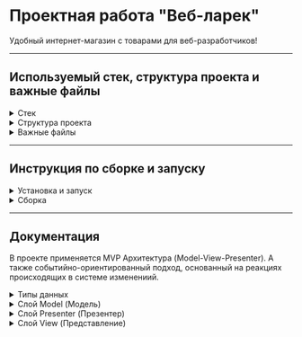# Проектная работа "Веб-ларек"
Удобный интернет-магазин с товарами для веб-разработчиков!

***

## Используемый стек, структура проекта и важные файлы
<details>
  <summary>Cтек</summary>
  <ul>
    <li>HTML</li>
    <li>SCSS</li>
    <li>TS</li>
    <li>Webpack</li>
  </ul>
</details>
<details>
  <summary>Структура проекта</summary>
  <ul>
    <li>src/ — исходные файлы проекта</li>
    <li>src/components/ — папка с JS компонентами</li>
    <li>src/components/base/ — папка с базовым кодом</li>
  </ul>
</details>
<details>
  <summary>Важные файлы</summary>
  <ul>
    <li>src/pages/index.html — HTML-файл главной страницы</li>
    <li>src/types/index.ts — файл с типами</li>
    <li>src/index.ts — точка входа приложения</li>
    <li>src/scss/styles.scss — корневой файл стилей</li>
    <li>src/utils/constants.ts — файл с константами</li>
    <li>src/utils/utils.ts — файл с утилитами</li>
  </ul>
</details>

***

## Инструкция по сборке и запуску

<details>
  <summary>Установка и запуск</summary>
  Для установки и запуска проекта необходимо выполнить команды
    
    npm install
    npm run start

  или

    yarn
    yarn start
</details>

<details>
  <summary>Сборка</summary>
    
    npm run build

  или

    yarn build
</details>

***

## Документация
В проекте применяется MVP Архитектура (Model-View-Presenter). А также событийно-ориентированный подход, основанный на реакциях происходящих в системе изменениий.
<details>
  <summary>Типы данных</summary>
  <ul>
    <li>Тип <code>CategoryProduct = 'софт-скил' | 'хард-скил' | 'кнопка' | 'дополнительное' | 'другое'</code>.
      <p>Описывает категории товаров.</p>
    </li>
    <li>Тип <code>MethodPay = 'Онлайн' | 'При получении' | ''</code>.
      <p>Описывает способы оплаты.</p>
    </li>
    <li>Тип <code>FormError = Partial&ltRecord&ltkeyof IOrder, string&gt&gt</code>.
      <p>Описывает ошибки валидации форм.</p>
    </li>
    <li>Интерфейс <code>IProduct</code>. 
      <p>Отображает возвращаемые данные карточки.</p>
      <p>Имеет следующие свойства:
        <ul>
          <li><code>id: string</code> - id товара.</li>
          <li><code>category?: CategoryProduct</code> - категория товара.</li>
          <li><code>title: string</code> - название товара.</li>
          <li><code>image?: string</code> - ссылка на изображение.</li>
          <li><code>description?: string</code> - описание товара.</li>
          <li><code>price: number | null</code> - цена товара, которая может быть null.</li>
        </ul>
      </p>
    </li>
    <li>Интерфейс <code>IBasket</code>. 
      <p>Отображает количество товаров и итоговую сумму в корзине.</p>
      <p>Имеет следующие свойства:
        <ul>
          <li><code>products: string[]</code> - количество товаров в корзине.</li>
          <li><code>total: number</code> - сумма заказа.</li>
        </ul>
      </p>
    </li>
    <li>Интерфейс <code>IFormAddress</code>. 
      <p>Отображает способ оплаты и адрес доставки.</p>
      <p>Имеет следующие свойства:
        <ul>
          <li><code>methodpay: MethodPay</code> - способ оплаты товара.</li>
          <li><code>address: string</code> - адрес доставки.</li>
        </ul>
      </p>
    </li>
    <li>Интерфейс <code>IFormContact</code>. 
      <p>Отображает адрес элекронной почты и номер телефона для связи.</p>
      <p>Имеет следующие свойства:
        <ul>
          <li><code>mail: string</code> - адрес электронной почты.</li>
          <li><code>phone: string</code> - номер телефона для связи.</li>
        </ul>
      </p>
    </li>
    <li>Интерфейс <code>IOrder</code>. 
      <p>Объединяет интерфейсы <code>IFormAddress</code> и <code>IFormContact</code> и наследует их свойства.</p>
    </li>
    <li>Интерфейс <code>ISuccessOrder</code>. 
      <p>Отображает успешный заказ товаров.</p>
      <p>Имеет следующие свойства:
        <ul>
          <li><code>id: string</code> - id заказа.</li>
          <li><code>total: number</code> - сумма заказа.</li>
        </ul>
      </p>
    </li>
  </ul>
</details>

<details>
  <summary>Слой Model (Модель)</summary>
  <ul>
   <li>Базовый класс <code>Api</code>
      <p>Обеспечивает обмен данными с сервером. В конструктор входит два аргумента: <code>baseUrl: string</code> - базовый URL и <code>options: RequestInit</code> - объект с запросами. По умолчанию <code>option</code> задается пустым объектом.</p>
      <p>Имеет следующие методы:
        <ul>
          <li><code>handleResponse</code> - защищенный метод, обрабатывающий ответ от сервера.</li>
          <li><code>get</code> - запрашивает данные от сервера.</li>
          <li><code>post</code> - передаёт данные на сервер.</li>
        </ul>
      </p>
    </li>
    <li>Класс <code>AppData</code>
     Отображает форму заказа с полями для указания электронной почты и номера телефона покупателя. В конструктор входит один аргумент: <code>events: IEvents</code> - обработчик событий.</p>
      <p>Имеет следующие методы:
        <ul>
          <li><code>setProducts</code> - устанавливает список товаров.</li>
          <li><code>setPreview</code> - устанавливает предпросмотр выбранного продукта.</li>
          <li><code>addToBasket</code> - добавляет выбранный продукт в корзину.</li>
          <li><code>deleteFromBasket</code> - удаляет выбранный продукт из корзины.</li>
          <li><code>inBasket</code> - проверяет наличие выбранного товара в корзине.</li>
          <li><code>setMethodPay</code> - устанавливает переданный метод оплаты.</li>
          <li><code>setOrderField</code> - устанавливает в указанном поле формы переданное значение.</li>
          <li><code>validOrder</code> - проводит валидацию заполнения полей формы заказа.</li>
          <li><code>clearBasket</code> - очищает корзину от товаров.</li>
          <li><code>clearFormOrder</code> - очищает поля формызаказа от всех значений.</li>
        </ul>
      </p>
    </li>
  </ul>
</details>

<details>
  <summary>Слой Presenter (Презентер)</summary>
  <ul>
   <li>Бaзовый класс <code>EventEmitter</code>
      <p>Реализует интерфейс <code>IEvents</code> и выступает в роли "Наблюдателя", позволяя уведомлять о событиях подписываться и отписываться на определенное событие или на все сразу.</p>
      <p>Имеет следующие методы:
        <ul>
          <li><code>on</code> - подписаться на событие.</li>
          <li><code>off</code> -отписаться от события.</li>
          <li><code>emit</code> - уведомление о событии.</li>
          <li><code>onAll</code> - подписаться на все события.</li>
          <li><code>offAll</code> - отписаться от всех событий.</li>
        </ul>
      </p>
    </li>
    <li>
      <p>
        Презентер в данном проекте не выделен в отдельный класс, а прописан в осномном файле <code>src/index.ts</code>. В нем описаны реакции, возникающие при определенных событиях в коде.
      </p>
      <p>Реакции на события:
        <ul>
          <li><code>products:change</code> - изменение списка продуктов.</li>
          <li><code>preview:change</code> - изменение выбора открываемого продукта.</li>
          <li><code>card:select</code> - выбор карточки.</li>
          <li><code>modal:open</code> - открытие модального окна.</li>
          <li><code>basket:open</code> - открытие корзины.</li>
          <li><code>basket:change</code> - изменение количества продуктов в корзине.</li>
          <li><code>order:open</code> - открытие  окна с оформлением заказа.</li>
          <li><code>orderPayment:change</code> - изменение способа оплаты заказа.</li>
          <li><code>orderAddress:change</code> - изменение адреса в форме заказа.</li>
          <li><code>orderСontact:change</code> - изменение контактных данных в форме заказа.</li>
          <li><code>formErrors:change</code> - изменение видов ошибок в валидации формы заказа.</li>
          <li><code>orderAddress:submit</code> - отправки формы с методом оплаты и адресом доставки.</li>
          <li><code>orderСontact:submit</code> - отправки формы с контактными данными покупателя.</li>
        </ul>
      </p>
    </li>
  </ul>
</details>

<details>
  <summary>Слой View (Представление)</summary>
  <ul>
   <li>Базовый абстрактный класс <code>Component&ltT&gt</code>
      <p>Отображает элементы пользовательского интерфейса. Конструктор состоит из одного, доступного только для чтения, защищенного аргумента: <code>container: HTMLElement</code> -  контейнер с помещаемым элементом.</p>
      <p>Имеет следующие методы:
        <ul>
          <li><code>toggleClass</code> - переключает класс элемента.</li>
          <li><code>setText</code> - задает текст элементу.</li>
          <li><code>setDisable</code> - блокирует элемент.</li>
          <li><code>setVisible/setHidden</code> - отоброжает и скрывает элемент.</li>
          <li><code>setImage</code> - устанавливает картинку для элемента.</li>
          <li><code>render</code> - создает готовый элемент страницы по полученым данным.</li>
        </ul>
      </p>
    </li>
    <li>Класс <code>Product</code>
      <p>Расширяет абстрактный класс <code>Component&ltT&gt</code> и реализует интерфейс <code>IProduct</code>. Данный класс содержит всю информацию о карточке товара. Конструктор состоит из одного наследуемого аргумента: <code>container: HTMLElement</code>, и дополнительного опционального аргумента <code>action?: IProductAction</code> - действие, выполняемое при нажатии кнопки карточки товара.</p>
      <p>Имеет следующие методы - сеттеры:
        <ul>
          <li><code>id</code> - устанавливает id для карточки продукта.</li>
          <li><code>category</code> - устанавливает категорию для карточки продукта.</li>
          <li><code>title</code> - устанавливает название для карточки продукта..</li>
          <li><code>image</code> - устанавливает изображение для карточки продукта..</li>
          <li><code>description</code> - устанавливает описание для карточки продукта.</li>
          <li><code>price</code> - устанавливает цену для карточки продукта.</li>
        </ul>
      </p>
    </li>
    <li>Класс <code>Basket</code>
      <p>Расширяет абстрактный класс <code>Component&ltT&gt</code> и реализует интерфейс <code>IBasket</code>. Данный класс содержит всю информацию о корзине покупок: количество продуктов, итоговая стоимость. Конструктор состоит из одного наследуемого аргумента: <code>container: HTMLElement</code>, и дополнительного опционального аргумента <code>events: IEvents</code> - обработчик событий.</p>
      <p>Имеет следующий метод:
        <ul>
          <li><code>statusButton</code> - задает состояние кнопки.</li>
        </ul>
      </p>
      <p>Имеет следующие методы - сеттеры:
        <ul>
          <li><code>items</code> - устанавливает список продуктов в корзине.</li>
          <li><code>total</code> - устанавливает итоговую стоимость продуктов в корзине.</li>
        </ul>
      </p>
    </li>
    <li>Класс <code>Modal</code>
      <p>Расширяет абстрактный класс <code>Component&ltT&gt</code>. Открывает и скрывает модальное окно с переданным туда контентом. Конструктор состоит из одного наследуемого аргумента: <code>container: HTMLElement</code>, и дополнительного опционального аргумента <code>events: IEvents</code> - обработчик событий.</p>
      <p>Имеет следующие методы:
        <ul>
          <li><code>open</code> - открывает модальное окно.</li>
          <li><code>close</code> - скрывает модальное окно.</li>
          <li><code>render</code> - создает и открывает модальное окно по переданным данным.</li>
        </ul>
      </p>
      <p>Имеет следующий метод - сеттер:
        <ul>
          <li><code>content</code> - устанавливает контент для модалього окна.</li>
        </ul>
      </p>
    </li>
    <li>Класс <code>Page</code>
      <p>Расширяет абстрактный класс <code>Component&ltT&gt</code>. Отображает главную страницу со списком продуктов (карточек товаров). Конструктор состоит из одного наследуемого аргумента: <code>container: HTMLElement</code>, и дополнительного опционального аргумента <code>events: IEvents</code> - обработчик событий.</p>
      <p>Имеет следующие методы - сеттеры:
        <ul>
          <li><code>listProducts</code> - устанавливает список товаров в ларьке.</li>
          <li><code>amountProducts</code> - устанавливает количество товаров добавленых в корзину.</li>
          <li><code>lockPage</code> - устанавливает состояние страници на заблокировано/разблокировано.</li>
        </ul>
      </p>
    </li>
    <li>Класс <code>SuccessOrder</code>
      <p>Расширяет абстрактный класс <code>Component&ltT&gt</code> и реализует интерфейс <code>ISuccessOrder</code>. Отображает модальное окно с подтверждением успешного заказа продуктов. Конструктор состоит из одного наследуемого аргумента: <code>container: HTMLElement</code>, и дополнительного опционального аргумента <code>events: IEvents</code> - обработчик событий.</p>
      <p>Имеет следующий метод - сеттер:
        <ul>
          <li><code>totalOrder</code> - устанавливает сумму успешного заказа.</li>
        </ul>
      </p>
    </li>
    <li>Абстрактный класс <code>FormOrder&ltT&gt</code>
      <p>Расширяет абстрактный класс <code>Component&ltT&gt</code>. Обеспечивает взаимодействие с формой для оформления заказа. Конструктор состоит из одного наследуемого аргумента: <code>container: HTMLElement</code>, и дополнительного опционального аргумента <code>events: IEvents</code> - обработчик событий.</p>
      <p>Имеет следующие методы - сеттеры:
        <ul>
          <li><code>validForm</code> - устанавливает состояние кнопки отправки формы на  заблокировано/разлокировано.</li>
          <li><code>errorForm</code> - устанавливает сообщение о допущенной ошибке в заполнении формы заказа.</li>
        </ul>
      </p>
      <p>Имеет следующие методы:
        <ul>
          <li><code>onInputChange</code> - обрабатывет происходящие изменения в полях формы заказа при её заполнении.</li>
          <li><code>render</code> - отображает форму заказа на основе полученных данных.</li>
        </ul>
      </p>
    </li>
    <li>Класс <code>FormAddress</code>
      <p>Расширяет абстрактный класс <code>FormOrder&ltT&gt</code> и реализует интерфейс <code>IFormAddress</code>. Отображает форму заказа с выбором метода оплаты и полем для указания адреса доставки. Конструктор состоит из двух наследуемых аргументов: <code>container: HTMLElement</code>, и <code>events: IEvents</code>.</p>
      <p>Имеет следующие методы - сеттеры:
        <ul>
          <li><code>selectPayment</code> - устанавливает способ оплаты заказа.</li>
          <li><code>address</code> - устанавливает адрес доставки товара.</li>
        </ul>
      </p>
    </li>
    <li>Класс <code>FormContact</code>
      <p>Расширяет абстрактный класс <code>FormOrder&ltT&gt</code> и реализует интерфейс <code>IFormContact</code>. Отображает форму заказа с полями для указания электронной почты и номера телефона покупателя. Конструктор состоит из двух наследуемых аргументов: <code>container: HTMLElement</code>, и <code>events: IEvents</code>.</p>
      <p>Имеет следующие методы - сеттеры:
        <ul>
          <li><code>email</code> - устанавливает электронную почту покупателя.</li>
          <li><code>phone</code> - устанавливает  номер телефона покупателя.</li>
        </ul>
      </p>
    </li>
  </ul>
</details>